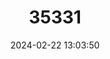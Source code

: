---
title: "35331"
category: "Campomanesia neriiflora"
draft: false
date: 2024-02-22 13:03:50
languages:
  Portuguese: ["Guabiroba Branca"]
---